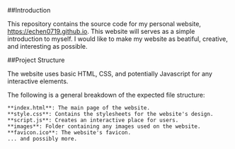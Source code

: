 ##Introduction

This repository contains the source code for my personal website, https://echen0719.github.io. This website will serves as a simple introduction to myself. I would like to make my website as beatiful, creative, and interesting as possible.

##Project Structure

The website uses basic HTML, CSS, and potentially Javascript for any interactive elements.

The following is a general breakdown of the expected file structure:

    **index.html**: The main page of the website.
    **style.css**: Contains the stylesheets for the website's design.
    **script.js**: Creates an interactive place for users.
    **images**: Folder containing any images used on the website.
    **favicon.ico**: The website's favicon.
    ... and possibly more.
